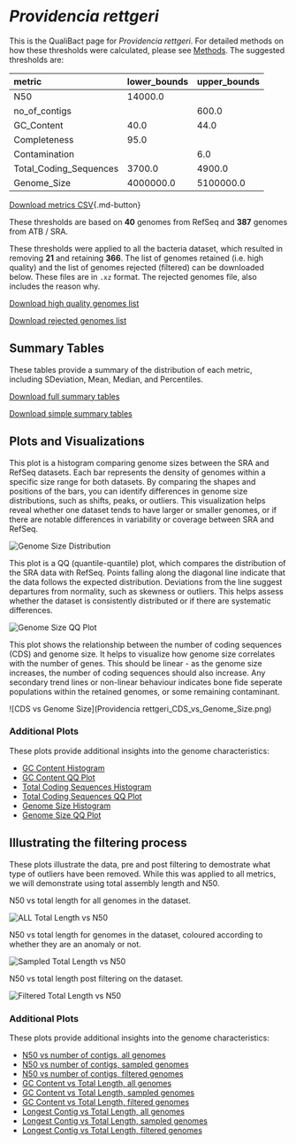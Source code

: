 # *Providencia rettgeri*

This is the QualiBact page for *Providencia rettgeri*. For detailed methods on how these thresholds were calculated, please see [Methods](../../methods.md).
The suggested thresholds are: 

| metric                 | lower_bounds   | upper_bounds   |
|:-----------------------|:---------------|:---------------|
| N50                    | 14000.0        |                |
| no_of_contigs          |                | 600.0          |
| GC_Content             | 40.0           | 44.0           |
| Completeness           | 95.0           |                |
| Contamination          |                | 6.0            |
| Total_Coding_Sequences | 3700.0         | 4900.0         |
| Genome_Size            | 4000000.0      | 5100000.0      |

[Download metrics CSV](Providencia_rettgeri_metrics.csv){.md-button}


These thresholds are based on **40** genomes from RefSeq and **387** genomes from ATB / SRA.

These thresholds were applied to all the bacteria dataset, which resulted in removing **21** and retaining **366**.
The list of genomes retained (i.e. high quality) and the list of genomes rejected (filtered) can be downloaded below. These files are in `.xz` format. The rejected genomes file, also includes the reason why.

[Download high quality genomes list](Providencia_rettgeri_high_quality_genomes.csv.xz)


[Download rejected genomes list](Providencia_rettgeri_filtered_out_genomes.csv.xz)



## Summary Tables
These tables provide a summary of the distribution of each metric, including SDeviation, Mean, Median, and Percentiles.

[Download full summary tables](summary.csv)

[Download simple summary tables](selected_summary.csv)

## Plots and Visualizations

This plot is a histogram comparing genome sizes between the SRA and RefSeq datasets. Each bar represents the density of genomes within a specific size range for both datasets. By comparing the shapes and positions of the bars, you can identify differences in genome size distributions, such as shifts, peaks, or outliers. This visualization helps reveal whether one dataset tends to have larger or smaller genomes, or if there are notable differences in variability or coverage between SRA and RefSeq.

![Genome Size Distribution](Genome_Size_refseq_histogram_kde.png)

This plot is a QQ (quantile-quantile) plot, which compares the distribution of the SRA data with RefSeq. Points falling along the diagonal line indicate that the data follows the expected distribution. Deviations from the line suggest departures from normality, such as skewness or outliers. This helps assess whether the dataset is consistently distributed or if there are systematic differences.

![Genome Size QQ Plot](Genome_Size_refseq_qqplot.png)

This plot shows the relationship between the number of coding sequences (CDS) and genome size. It helps to visualize how genome size correlates with the number of genes. This should be linear - as the genome size increases, the number of coding sequences should also increase. Any secondary trend lines or non-linear behaviour indicates bone fide seperate populations within the retained genomes, or some remaining contaminant. 

![CDS vs Genome Size](Providencia rettgeri_CDS_vs_Genome_Size.png)

### Additional Plots

These plots provide additional insights into the genome characteristics:

- [GC Content Histogram](GC_Content_refseq_histogram_kde.png)
- [GC Content QQ Plot](GC_Content_refseq_qqplot.png)
- [Total Coding Sequences Histogram](Total_Coding_Sequences_refseq_histogram_kde.png)
- [Total Coding Sequences QQ Plot](Total_Coding_Sequences_refseq_qqplot.png)
- [Genome Size Histogram](Genome_Size_refseq_histogram_kde.png)
- [Genome Size QQ Plot](Genome_Size_refseq_qqplot.png)
## Illustrating the filtering process
These plots illustrate the data, pre and post filtering to demostrate what type of outliers have been removed. While this was applied to all metrics, we will demonstrate using total assembly length and N50.

N50 vs total length for all genomes in the dataset.

![ALL Total Length vs N50](Providencia_rettgeri_all_total_length_N50.png)

N50 vs total length for genomes in the dataset, coloured according to whether they are an anomaly or not.

![Sampled Total Length vs N50](Providencia_rettgeri_sample_total_length_N50.png)

N50 vs total length post filtering on the dataset.

![Filtered Total Length vs N50](Providencia_rettgeri_filt_total_length_N50.png)

### Additional Plots

These plots provide additional insights into the genome characteristics:

- [N50 vs number of contigs, all genomes](Providencia_rettgeri_all_N50_number.png)
- [N50 vs number of contigs, sampled genomes](Providencia_rettgeri_sample_N50_number.png)
- [N50 vs number of contigs, filtered genomes](Providencia_rettgeri_filt_N50_number.png)
- [GC Content vs Total Length, all genomes](Providencia_rettgeri_all_total_length_GC_Content.png)
- [GC Content vs Total Length, sampled genomes](Providencia_rettgeri_sample_total_length_GC_Content.png)
- [GC Content vs Total Length, filtered genomes](Providencia_rettgeri_filt_total_length_GC_Content.png)
- [Longest Contig vs Total Length, all genomes](Providencia_rettgeri_all_total_length_longest.png)
- [Longest Contig vs Total Length, sampled genomes](Providencia_rettgeri_sample_total_length_longest.png)
- [Longest Contig vs Total Length, filtered genomes](Providencia_rettgeri_filt_total_length_longest.png)
